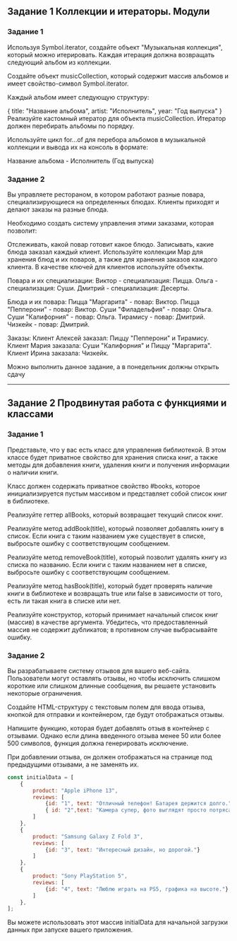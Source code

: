 ## Задание 1  Коллекции и итераторы. Модули ##

### Задание 1 ###
Используя Symbol.iterator, создайте объект "Музыкальная коллекция", который можно итерировать. Каждая итерация должна возвращать следующий альбом из коллекции.

Создайте объект musicCollection, который содержит массив альбомов и имеет свойство-символ Symbol.iterator.

Каждый альбом имеет следующую структуру:

{
    title: "Название альбома",
    artist: "Исполнитель",
    year: "Год выпуска"
}
Реализуйте кастомный итератор для объекта musicCollection. Итератор должен перебирать альбомы по порядку.

Используйте цикл for...of для перебора альбомов в музыкальной коллекции и вывода их на консоль в формате:

Название альбома - Исполнитель (Год выпуска)

### Задание 2 ###
Вы управляете рестораном, в котором работают разные повара, специализирующиеся на определенных блюдах. Клиенты приходят и делают заказы на разные блюда.

Необходимо создать систему управления этими заказами, которая позволит:

Отслеживать, какой повар готовит какое блюдо.
Записывать, какие блюда заказал каждый клиент.
Используйте коллекции Map для хранения блюд и их поваров, а также для хранения заказов каждого клиента. В качестве ключей для клиентов используйте объекты.

Повара и их специализации:
Виктор - специализация: Пицца.
Ольга - специализация: Суши.
Дмитрий - специализация: Десерты.

Блюда и их повара:
Пицца "Маргарита" - повар: Виктор.
Пицца "Пепперони" - повар: Виктор.
Суши "Филадельфия" - повар: Ольга.
Суши "Калифорния" - повар: Ольга.
Тирамису - повар: Дмитрий.
Чизкейк - повар: Дмитрий.

Заказы:
Клиент Алексей заказал: Пиццу "Пепперони" и Тирамису.
Клиент Мария заказала: Суши "Калифорния" и Пиццу "Маргарита".
Клиент Ирина заказала: Чизкейк.

Можно выполнить данное задание, а в понедельник должны открыть сдачу
______________________________________________________________________________

## Задание 2 Продвинутая работа с функциями и классами ##

### Задание 1 ###
Представьте, что у вас есть класс для управления библиотекой. В этом классе будет приватное свойство для хранения списка книг, а также методы для добавления книги, удаления книги и получения информации о наличии книги.

Класс должен содержать приватное свойство #books, которое инициализируется пустым массивом и представляет собой список книг в библиотеке.

Реализуйте геттер allBooks, который возвращает текущий список книг.

Реализуйте метод addBook(title), который позволяет добавлять книгу в список. Если книга с таким названием уже существует в списке, выбросьте ошибку с соответствующим сообщением.

Реализуйте метод removeBook(title), который позволит удалять книгу из списка по названию. Если книги с таким названием нет в списке, выбросьте ошибку с соответствующим сообщением.

Реализуйте метод hasBook(title), который будет проверять наличие книги в библиотеке и возвращать true или false в зависимости от того, есть ли такая книга в списке или нет.

Реализуйте конструктор, который принимает начальный список книг (массив) в качестве аргумента. Убедитесь, что предоставленный массив не содержит дубликатов; в противном случае выбрасывайте ошибку.


### Задание 2 ###
Вы разрабатываете систему отзывов для вашего веб-сайта. Пользователи могут оставлять отзывы, но чтобы исключить слишком короткие или слишком длинные сообщения, вы решаете установить некоторые ограничения.

Создайте HTML-структуру с текстовым полем для ввода отзыва, кнопкой для отправки и контейнером, где будут отображаться отзывы.

Напишите функцию, которая будет добавлять отзыв в контейнер с отзывами. Однако если длина введенного отзыва менее 50 или более 500 символов, функция должна генерировать исключение.

При добавлении отзыва, он должен отображаться на странице под предыдущими отзывами, а не заменять их.

```javascript
const initialData = [
    {
        product: "Apple iPhone 13",
        reviews: [
            {id: "1", text: "Отличный телефон! Батарея держится долго."},
            { id: "2",text: "Камера супер, фото выглядят просто потрясающе."}
        ]
    },
    {
        product: "Samsung Galaxy Z Fold 3",
        reviews: [
            {id: "3", text: "Интересный дизайн, но дорогой."}
        ]
    },
    {
        product: "Sony PlayStation 5",
        reviews: [
            {id: "4", text: "Люблю играть на PS5, графика на высоте."}
        ]
    },
];
```

Вы можете использовать этот массив initialData для начальной загрузки данных при запуске вашего приложения.
